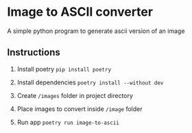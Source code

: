 # Image to ASCII converter

A simple python program to generate ascii version of an image

## Instructions

 1. Install poetry
`pip install poetry`

 2. Install dependencies
`poetry install --without dev`
 3. Create `/images` folder in project directory

 4. Place images to convert inside `/image` folder  

 5. Run app
`poetry run image-to-ascii`
